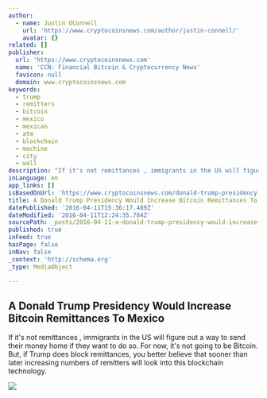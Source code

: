 ```yaml
---
author:
  - name: Justin OConnell
    url: 'https://www.cryptocoinsnews.com/author/justin-connell/'
    avatar: {}
related: []
publisher:
  url: 'https://www.cryptocoinsnews.com'
  name: 'CCN: Financial Bitcoin & Cryptocurrency News'
  favicon: null
  domain: www.cryptocoinsnews.com
keywords:
  - trump
  - remitters
  - bitcoin
  - mexico
  - mexican
  - atm
  - blockchain
  - machine
  - city
  - wall
description: "If it's not remittances , immigrants in the US will figure out a way to send their money home if they want to do so. For now, it's not going to be Bitcoin. But, if Trump does block remittances, you better believe that sooner than later increasing numbers of remitters will look into this blockchain technology."
inLanguage: en
app_links: []
isBasedOnUrl: 'https://www.cryptocoinsnews.com/donald-trump-presidency-increase-bitcoin-remittances-mexico/'
title: A Donald Trump Presidency Would Increase Bitcoin Remittances To Mexico
datePublished: '2016-04-11T15:36:17.489Z'
dateModified: '2016-04-11T12:24:35.784Z'
sourcePath: _posts/2016-04-11-a-donald-trump-presidency-would-increase-bitcoin-remittances.md
published: true
inFeed: true
hasPage: false
inNav: false
_context: 'http://schema.org'
_type: MediaObject

---
```

<article style=""><h1>A Donald Trump Presidency Would Increase Bitcoin Remittances To Mexico</h1><p>If it's not remittances , immigrants in the US will figure out a way to send their money home if they want to do so. For now, it's not going to be Bitcoin. But, if Trump does block remittances, you better believe that sooner than later increasing numbers of remitters will look into this blockchain technology.</p><img src="https://www.cryptocoinsnews.com/wp-content/uploads/2014/12/bitcoin-price-bounce.jpg" /></article>